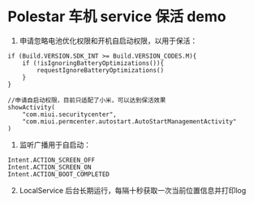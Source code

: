 # Polestar 车机 service 保活 demo

1. 申请忽略电池优化权限和开机自启动权限，以用于保活：


```
if (Build.VERSION.SDK_INT >= Build.VERSION_CODES.M){
    if (!isIgnoringBatteryOptimizations()){
        requestIgnoreBatteryOptimizations()
    }
}

//申请自启动权限，目前只适配了小米，可以达到保活效果
showActivity(
    "com.miui.securitycenter",
    "com.miui.permcenter.autostart.AutoStartManagementActivity"
)
```

1. 监听广播用于自启动：

```
Intent.ACTION_SCREEN_OFF
Intent.ACTION_SCREEN_ON
Intent.ACTION_BOOT_COMPLETED
```

2. LocalService 后台长期运行，每隔十秒获取一次当前位置信息并打印log
